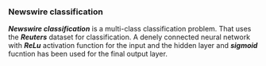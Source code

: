 ### Newswire classification
***Newswire classification*** is a multi-class classification problem. That uses the ***Reuters*** dataset for classification. A denely connected neural network with ***ReLu*** activation function for the input and the hidden layer and ***sigmoid*** fucntion has been used for the final output layer.
